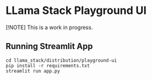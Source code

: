 # LLama Stack Playground UI

[!NOTE] This is a work in progress.

## Running Streamlit App

```
cd llama_stack/distribution/playground-ui
pip install -r requirements.txt
streamlit run app.py
```
